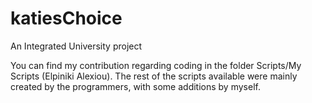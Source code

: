 # katiesChoice
An Integrated University project

You can find my contribution regarding coding in the folder Scripts/My Scripts (Elpiniki Alexiou).
The rest of the scripts available were mainly created by the programmers, with some additions by myself.
